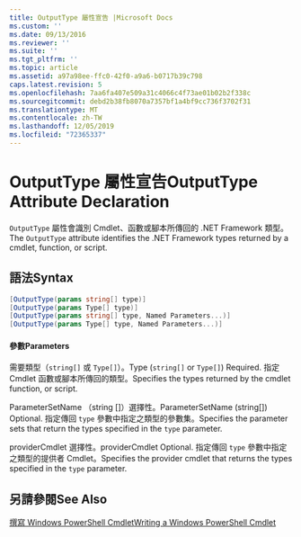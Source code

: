 ```yaml
---
title: OutputType 屬性宣告 |Microsoft Docs
ms.custom: ''
ms.date: 09/13/2016
ms.reviewer: ''
ms.suite: ''
ms.tgt_pltfrm: ''
ms.topic: article
ms.assetid: a97a98ee-ffc0-42f0-a9a6-b0717b39c798
caps.latest.revision: 5
ms.openlocfilehash: 7aa6fa407e509a31c4066c4f73ae01b02b2f338c
ms.sourcegitcommit: debd2b38fb8070a7357bf1a4bf9cc736f3702f31
ms.translationtype: MT
ms.contentlocale: zh-TW
ms.lasthandoff: 12/05/2019
ms.locfileid: "72365337"
---
```

# <a name="outputtype-attribute-declaration"></a><span data-ttu-id="eb7da-102">OutputType 屬性宣告</span><span class="sxs-lookup"><span data-stu-id="eb7da-102">OutputType Attribute Declaration</span></span>

<span data-ttu-id="eb7da-103">`OutputType` 屬性會識別 Cmdlet、函數或腳本所傳回的 .NET Framework 類型。</span><span class="sxs-lookup"><span data-stu-id="eb7da-103">The `OutputType` attribute identifies the .NET Framework types returned by a cmdlet, function, or script.</span></span>

## <a name="syntax"></a><span data-ttu-id="eb7da-104">語法</span><span class="sxs-lookup"><span data-stu-id="eb7da-104">Syntax</span></span>

```csharp
[OutputType(params string[] type)]
[OutputType(params Type[] type)]
[OutputType(params string[] type, Named Parameters...)]
[OutputType(params Type[] type, Named Parameters...)]
```

#### <a name="parameters"></a><span data-ttu-id="eb7da-105">參數</span><span class="sxs-lookup"><span data-stu-id="eb7da-105">Parameters</span></span>

<span data-ttu-id="eb7da-106">需要類型（`string[]` 或 `Type[]`）。</span><span class="sxs-lookup"><span data-stu-id="eb7da-106">Type (`string[]` or `Type[]`) Required.</span></span> <span data-ttu-id="eb7da-107">指定 Cmdlet 函數或腳本所傳回的類型。</span><span class="sxs-lookup"><span data-stu-id="eb7da-107">Specifies the types returned by the cmdlet function, or script.</span></span>

<span data-ttu-id="eb7da-108">ParameterSetName （string []）選擇性。</span><span class="sxs-lookup"><span data-stu-id="eb7da-108">ParameterSetName (string[]) Optional.</span></span> <span data-ttu-id="eb7da-109">指定傳回 `type` 參數中指定之類型的參數集。</span><span class="sxs-lookup"><span data-stu-id="eb7da-109">Specifies the parameter sets that return the types specified in the `type` parameter.</span></span>

<span data-ttu-id="eb7da-110">providerCmdlet 選擇性。</span><span class="sxs-lookup"><span data-stu-id="eb7da-110">providerCmdlet Optional.</span></span> <span data-ttu-id="eb7da-111">指定傳回 `type` 參數中指定之類型的提供者 Cmdlet。</span><span class="sxs-lookup"><span data-stu-id="eb7da-111">Specifies the provider cmdlet that returns the types specified in the `type` parameter.</span></span>

## <a name="see-also"></a><span data-ttu-id="eb7da-112">另請參閱</span><span class="sxs-lookup"><span data-stu-id="eb7da-112">See Also</span></span>

[<span data-ttu-id="eb7da-113">撰寫 Windows PowerShell Cmdlet</span><span class="sxs-lookup"><span data-stu-id="eb7da-113">Writing a Windows PowerShell Cmdlet</span></span>](./writing-a-windows-powershell-cmdlet.md)
